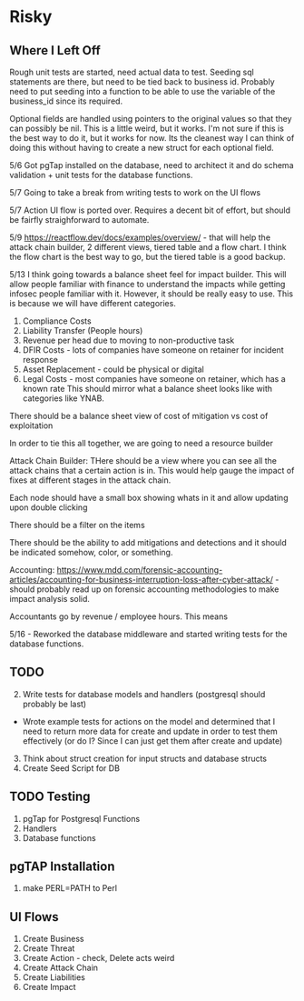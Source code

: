 # Risky

## Where I Left Off
Rough unit tests are started, need actual data to test. Seeding sql statements are there, but need to be tied back to business id. Probably need to put seeding into a function to be able to use the variable of the business_id since its required.

Optional fields are handled using pointers to the original values so that they can possibly be nil. This is a little weird, but it works. I'm not sure if this is the best way to do it, but it works for now. Its the cleanest way I can think of doing this without having to create a new struct for each optional field.

5/6 Got pgTap installed on the database, need to architect it and do schema validation + unit tests for the database functions.

5/7 Going to take a break from writing tests to work on the UI flows

5/7 Action UI flow is ported over. Requires a decent bit of effort, but should be fairfly straighforward to automate.

5/9 https://reactflow.dev/docs/examples/overview/ - that will help the attack chain builder, 2 different views, tiered table and a flow chart. I think the flow chart is the best way to go, but the tiered table is a good backup.

5/13 I think going towards a balance sheet feel for impact builder. This will allow people familiar with finance to understand the impacts while getting infosec people familiar with it. However, it should be really easy to use. This is because we will have different categories.
1. Compliance Costs
2. Liability Transfer (People hours)
3. Revenue per head due to moving to non-productive task
4. DFIR Costs - lots of companies have someone on retainer for incident response
5. Asset Replacement - could be physical or digital
6. Legal Costs - most companies have someone on retainer, which has a known rate
This should mirror what a balance sheet looks like with categories like YNAB. 

There should be a balance sheet view of cost of mitigation vs cost of exploitation

In order to tie this all together, we are going to need a resource builder 


Attack Chain Builder:
THere should be a view where you can see all the attack chains that a certain action is in. This would help gauge the impact of fixes at different stages in the attack chain.

Each node should have a small box showing whats in it and allow updating upon double clicking

There should be a filter on the items

There should be the ability to add mitigations and detections and it should be indicated somehow, color, or something.


Accounting:
https://www.mdd.com/forensic-accounting-articles/accounting-for-business-interruption-loss-after-cyber-attack/ - should probably read up on forensic accounting methodologies to make impact analysis solid.

Accountants go by revenue / employee hours. This means

5/16 - Reworked the database middleware and started writing tests for the database functions.


## TODO
2. Write tests for database models and handlers (postgresql should probably be last)
- Wrote example tests for actions on the model and determined that I need to return more data for create and update in order to test them effectively (or do I? Since I can just get them after create and update)
3. Think about struct creation for input structs and database structs
3. Create Seed Script for DB


## TODO Testing
1. pgTap for Postgresql Functions
2. Handlers
3. Database functions

## pgTAP Installation
1. make PERL=PATH to Perl


## UI Flows
1. Create Business
2. Create Threat
3. Create Action - check, Delete acts weird
4. Create Attack Chain
5. Create Liabilities
6. Create Impact
